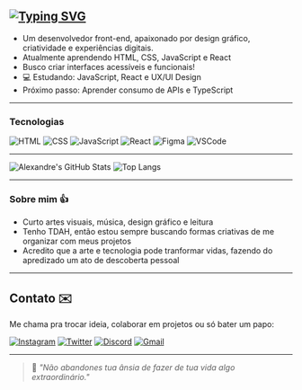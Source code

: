 <a href="https://git.io/typing-svg"><img src="https://readme-typing-svg.demolab.com?font=VT323&size=35&duration=4500&pause=1000&color=3FD1DB&width=435&lines=OI%2C+EU+SOU+O+ALEXANDRE...;E+ESSE+%C3%89+O+MEU+GITHUB+%3A-)" alt="Typing SVG" /></a>
---
- Um desenvolvedor front-end, apaixonado por design gráfico, criatividade e experiências digitais.  
- Atualmente aprendendo HTML, CSS, JavaScript e React 
- Busco criar interfaces acessíveis e funcionais!
- 💻 Estudando: JavaScript, React e UX/UI Design  
- Próximo passo: Aprender consumo de APIs e TypeScript
---
### Tecnologias
![HTML](https://img.shields.io/badge/-HTML5-E34F26?style=flat&logo=html5&logoColor=fff)
![CSS](https://img.shields.io/badge/-CSS3-1572B6?style=flat&logo=css3)
![JavaScript](https://img.shields.io/badge/-JavaScript-F7DF1E?style=flat&logo=javascript&logoColor=000)
![React](https://img.shields.io/badge/-React-61DAFB?style=flat&logo=react&logoColor=000)
![Figma](https://img.shields.io/badge/Figma-F24E1E?style=flat&logo=figma&logoColor=white)
![VSCode](https://img.shields.io/badge/VS%20Code-007ACC?style=flat&logo=visual-studio-code&logoColor=white)

---
![Alexandre's GitHub Stats](https://github-readme-stats.vercel.app/api?username=AlexandreN771&show_icons=true&theme=tokyonight) ![Top Langs](https://github-readme-stats.vercel.app/api/top-langs/?username=AlexandreN771&layout=compact&theme=tokyonight)

---
### Sobre mim 👍
- Curto artes visuais, música, design gráfico e leitura
- Tenho TDAH, então estou sempre buscando formas criativas de me organizar com meus projetos
- Acredito que a arte e tecnologia pode tranformar vidas, fazendo do apredizado um ato de descoberta pessoal

---
## Contato ✉️ 
Me chama pra trocar ideia, colaborar em
projetos ou só bater um papo:

[![Instagram](https://img.shields.io/badge/Instagram-%23E4405F.svg?logo=instagram&logoColor=white)](https://www.instagram.com/a_blacck)
[![Twitter](https://img.shields.io/badge/Twitter-1DA1F2.svg?logo=twitter&logoColor=white)](https://twitter.com/AlexandreNdev)
[![Discord](https://img.shields.io/badge/Discord-5865F2.svg?logo=discord&logoColor=white)](https://discord.gg/alexandren771)
[![Gmail](https://img.shields.io/badge/Gmail-D14836.svg?logo=gmail&logoColor=white)](mailto:alexandreN771dev@gmail.com)

---
> 📌 *"Não abandones tua ânsia de fazer de tua vida algo extraordinário."*





<!--
**AlexandreN771/AlexandreN771** is a ✨ _special_ ✨ repository because its `README.md` (this file) appears on your GitHub profile.

Here are some ideas to get you started:

- 🔭 I’m currently working on ...
- 🌱 I’m currently learning ...
- 👯 I’m looking to collaborate on ...
- 🤔 I’m looking for help with ...
- 💬 Ask me about ...
- 📫 How to reach me: ...
- 😄 Pronouns: ...
- ⚡ Fun fact: ...
-->
